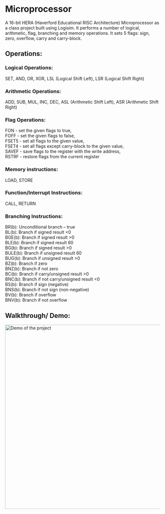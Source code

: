 # Microprocessor

A 16-bit HERA (Haverford Educational RISC Architecture) Microprocessor as a class project built using Logisim. It performs a number of logical, arithmetic, flag, branching and memory operations. It sets 5 flags: sign, zero, overflow, carry and carry-block. 

## Operations: 

### Logical Operations: 
  SET, AND, OR, XOR, LSL (Logical Shift Left), LSR (Logical Shift Right) 

### Arithmetic Operations: 
  ADD, SUB, MUL, INC, DEC, ASL (Arithmetic Shift Left), ASR (Arithmetic Shift Right)
 
### Flag Operations: 
  FON - set the given flags to true, <br> 
  FOFF - set the given flags to false, <br> 
  FSET5 - set all flags to the given value, <br> 
  FSET4 - set all flags except carry-block to the given value, <br> 
  SAVEF - save flags to the register with the write address, <br> 
  RSTRF - restore flags from the current register <br> 
  
 ### Memory instructions: 
  LOAD, STORE
  
 ### Function/Interrupt Instructions: 
  CALL, RETURN 
  
 ### Branching Instructions: 
  BR(b): Unconditional branch – true <br> 
  BL(b): Branch if signed result <0 <br> 
  BGE(b): Branch if signed result >0 <br> 
  BLE(b): Branch if signed result 60 <br> 
  BG(b): Branch if signed result >0 <br> 
  BULE(b): Branch if unsigned result 60 <br> 
  BUG(b): Branch if unsigned result >0 <br> 
  BZ(b): Branch if zero <br> 
  BNZ(b): Branch if not zero <br> 
  BC(b): Branch if carry/unsigned result >0 <br> 
  BNC(b): Branch if not carry/unsigned result <0 <br> 
  BS(b): Branch if sign (negative) <br> 
  BNS(b): Branch if not sign (non-negative) <br> 
  BV(b): Branch if overflow <br> 
  BNV(b): Branch if not overflow <br> 
 
## Walkthrough/ Demo: 

<img src= "http://g.recordit.co/4NoozTjP25.gif" width=600 alt="Demo of the project">

